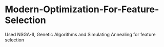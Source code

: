 # Modern-Optimization-For-Feature-Selection
Used NSGA-II, Genetic Algorithms and Simulating Annealing for feature selection
